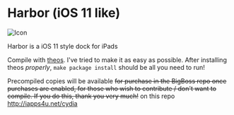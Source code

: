 # Harbor (iOS 11 like)

![Icon](https://raw.githubusercontent.com/eswick/harbor/master/readme_resources/icon.png "Harbor")

Harbor is a iOS 11 style dock for iPads

Compile with [theos](https://github.com/dhowett/theos). I've tried to make it as easy as possible. After installing theos *properly*, `make package install` should be all you need to run!

Precompiled copies will be available ~~for purchase in the BigBoss repo once purchases are enabled, for those who wish to contribute / don't want to compile. If you do this, thank you very much!~~ on this repo http://iapps4u.net/cydia


